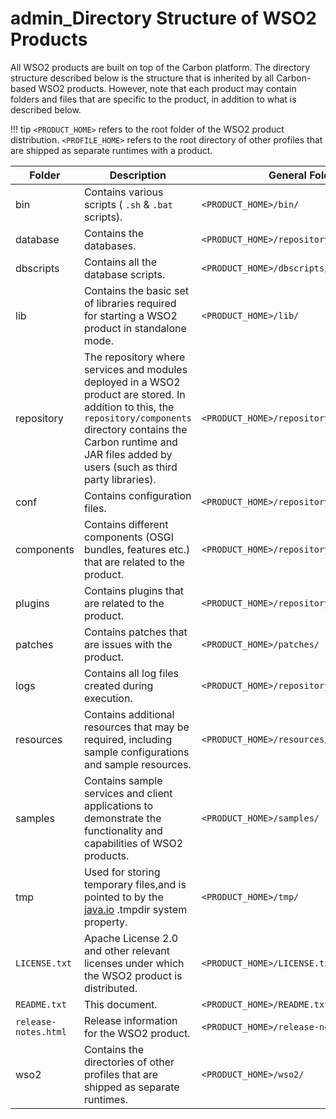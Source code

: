 # admin\_Directory Structure of WSO2 Products

All WSO2 products are built on top of the Carbon platform. The directory structure described below is the structure that is inherited by all Carbon-based WSO2 products. However, note that each product may contain folders and files that are specific to the product, in addition to what is described below.

!!! tip
`<PRODUCT_HOME>` refers to the root folder of the WSO2 product distribution. `<PROFILE_HOME>` refers to the root directory of other profiles that are shipped as separate runtimes with a product.


| Folder                                        | Description                                                                                                                                                                                                                                                    | General Folder Path                                                      | Folder Path for Profiles                                                           |
|-----------------------------------------------|----------------------------------------------------------------------------------------------------------------------------------------------------------------------------------------------------------------------------------------------------------------|--------------------------------------------------------------------------|------------------------------------------------------------------------------------|
| bin                                           | Contains various scripts ( `.sh` & `.bat` scripts).                                                                                                                                                          | `<PRODUCT_HOME>/bin/`| `<PRODUCT_HOME>/wso2/<PROFILE_HOME>/bin/`|
| database                                      | Contains the databases.                                                                                                                                                                                                                                        | `<PRODUCT_HOME>/repository/database/`| `<PRODUCT_HOME>/wso2/<PROFILE_HOME>/repository/database/` |
| dbscripts                                     | Contains all the database scripts.                                                                                                                                                                                                                             | `<PRODUCT_HOME>/dbscripts/`| `<PRODUCT_HOME>/wso2/<PROFILE_HOME>/dbscripts/`|
| lib                                           | Contains the basic set of libraries required for starting a WSO2 product in standalone mode.                                                                                                                                                                   | `<PRODUCT_HOME>/lib/`| `<PRODUCT_HOME>/wso2/lib/`|
| repository                                    | The repository where services and modules deployed in a WSO2 product are stored. In addition to this, the `repository/components` directory contains the Carbon runtime and JAR files added by users (such as third party libraries). | `<PRODUCT_HOME>/repository/`| `<PRODUCT_HOME>/wso2/<PROFILE_HOME>/repository/`|
| conf                                          | Contains configuration files.                                                                                                                                                                                                                                  | `<PRODUCT_HOME>/repository/conf/`| `<PRODUCT_HOME>/wso2/<PROFILE_HOME>/conf/`|
| components                                    | Contains different components (OSGI bundles, features etc.) that are related to the product.                                                                                                                                                                   | `<PRODUCT_HOME>/repository/components/`| `<PRODUCT_HOME>/wso2/components/`|
| plugins                                       | Contains plugins that are related to the product.                                                                                                                                                                                                              | `<PRODUCT_HOME>/repository/components/plugins/` | `<PRODUCT_HOME>/wso2/components/plugins/`|
| patches                                       | Contains patches that are issues with the product.                                                                                                                                                                                                             | `<PRODUCT_HOME>/patches/`| `<PRODUCT_HOME>/patches/`|
| logs                                          | Contains all log files created during execution.                                                                                                                                                                                                               | `<PRODUCT_HOME>/repository/logs/`| `<PRODUCT_HOME>/repository/logs/`|
| resources                                     | Contains additional resources that may be required, including sample configurations and sample resources.                                                                                                                                                      | `<PRODUCT_HOME>/resources/`| `<PRODUCT_HOME>/wso2/<PROFILE_HOME>/wso2/resources/`|
| samples                                       | Contains sample services and client applications to demonstrate the functionality and capabilities of WSO2 products.                                                                                                                                           | `<PRODUCT_HOME>/samples/`| `<PRODUCT_HOME>/samples/<PROFILE_HOME>/`|
| tmp                                           | Used for storing temporary files,and is pointed to by the [java.io](http://java.io) .tmpdir system property.                                                                                                                                                   | `<PRODUCT_HOME>/tmp/`| `<PRODUCT_HOME>/wso2/<PROFILE_HOME>/tmp/`|
| `LICENSE.txt`| Apache License 2.0 and other relevant licenses under which the WSO2 product is distributed.                                                                                                                                                                    | `<PRODUCT_HOME>/LICENSE.txt`| N/A                                                                                |
| `README.txt`| This document.                                                                                                                                                                                                                                                 | `<PRODUCT_HOME>/README.txt`| N/A                                                                                |
| `release-notes.html` | Release information for the WSO2 product.                                                                                                                                                                                                                      | `<PRODUCT_HOME>/release-notes.html`| N/A                                                                                |
| wso2                                          | Contains the directories of other profiles that are shipped as separate runtimes.                                                                                                                                                                              | `<PRODUCT_HOME>/wso2/`| N/A                                                                                |


